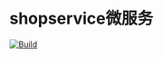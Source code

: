 # shopservice微服务

[![Build](https://github.com/HooYa-Bigdata/shopservice/actions/workflows/workflow.yaml/badge.svg?branch=main)](https://github.com/HooYa-Bigdata/shopservice/actions/workflows/workflow.yaml)
